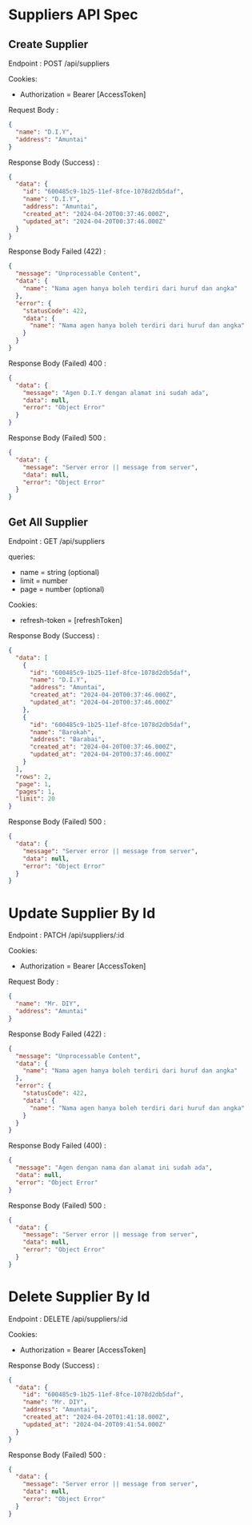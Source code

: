 # Suppliers API Spec

## Create Supplier

Endpoint : POST /api/suppliers

Cookies:

- Authorization = Bearer [AccessToken]

Request Body :

```json
{
  "name": "D.I.Y",
  "address": "Amuntai"
}
```

Response Body (Success) :

```json
{
  "data": {
    "id": "600485c9-1b25-11ef-8fce-1078d2db5daf",
    "name": "D.I.Y",
    "address": "Amuntai",
    "created_at": "2024-04-20T00:37:46.000Z",
    "updated_at": "2024-04-20T00:37:46.000Z"
  }
}
```

Response Body Failed (422) :

```json
{
  "message": "Unprocessable Content",
  "data": {
    "name": "Nama agen hanya boleh terdiri dari huruf dan angka"
  },
  "error": {
    "statusCode": 422,
    "data": {
      "name": "Nama agen hanya boleh terdiri dari huruf dan angka"
    }
  }
}
```

Response Body (Failed) 400 :

```json
{
  "data": {
    "message": "Agen D.I.Y dengan alamat ini sudah ada",
    "data": null,
    "error": "Object Error"
  }
}
```

Response Body (Failed) 500 :

```json
{
  "data": {
    "message": "Server error || message from server",
    "data": null,
    "error": "Object Error"
  }
}
```

## Get All Supplier

Endpoint : GET /api/suppliers

queries:

- name = string (optional)
- limit = number
- page = number (optional)

Cookies:

- refresh-token = [refreshToken]

Response Body (Success) :

```json
{
  "data": [
    {
      "id": "600485c9-1b25-11ef-8fce-1078d2db5daf",
      "name": "D.I.Y",
      "address": "Amuntai",
      "created_at": "2024-04-20T00:37:46.000Z",
      "updated_at": "2024-04-20T00:37:46.000Z"
    },
    {
      "id": "600485c9-1b25-11ef-8fce-1078d2db5daf",
      "name": "Barokah",
      "address": "Barabai",
      "created_at": "2024-04-20T00:37:46.000Z",
      "updated_at": "2024-04-20T00:37:46.000Z"
    }
  ],
  "rows": 2,
  "page": 1,
  "pages": 1,
  "limit": 20
}
```

Response Body (Failed) 500 :

```json
{
  "data": {
    "message": "Server error || message from server",
    "data": null,
    "error": "Object Error"
  }
}
```

# Update Supplier By Id

Endpoint : PATCH /api/suppliers/:id

Cookies:

- Authorization = Bearer [AccessToken]

Request Body :

```json
{
  "name": "Mr. DIY",
  "address": "Amuntai"
}
```

Response Body Failed (422) :

```json
{
  "message": "Unprocessable Content",
  "data": {
    "name": "Nama agen hanya boleh terdiri dari huruf dan angka"
  },
  "error": {
    "statusCode": 422,
    "data": {
      "name": "Nama agen hanya boleh terdiri dari huruf dan angka"
    }
  }
}
```

Response Body Failed (400) :

```json
{
  "message": "Agen dengan nama dan alamat ini sudah ada",
  "data": null,
  "error": "Object Error"
}
```

Response Body (Failed) 500 :

```json
{
  "data": {
    "message": "Server error || message from server",
    "data": null,
    "error": "Object Error"
  }
}
```

# Delete Supplier By Id

Endpoint : DELETE /api/suppliers/:id

Cookies:

- Authorization = Bearer [AccessToken]

Response Body (Success) :

```json
{
  "data": {
    "id": "600485c9-1b25-11ef-8fce-1078d2db5daf",
    "name": "Mr. DIY",
    "address": "Amuntai",
    "created_at": "2024-04-20T01:41:18.000Z",
    "updated_at": "2024-04-20T09:41:54.000Z"
  }
}
```

Response Body (Failed) 500 :

```json
{
  "data": {
    "message": "Server error || message from server",
    "data": null,
    "error": "Object Error"
  }
}
```
